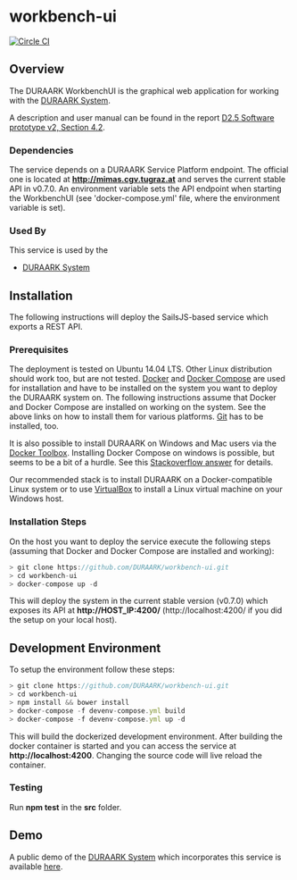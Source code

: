 # workbench-ui

[![Circle CI](https://circleci.com/gh/DURAARK/workbench-ui.svg?style=svg)](https://circleci.com/gh/DURAARK/workbench-ui)

## Overview

The DURAARK WorkbenchUI is the graphical web application for working with the [DURAARK System](https://github.com/DURAARK/duraark-system/).

A description and user manual can be found in the report [D2.5 Software prototype v2, Section 4.2](http://duraark.eu/wp-content/uploads/2015/08/DURAARK_D2_5_final.pdf).

### Dependencies

The service depends on a DURAARK Service Platform endpoint. The official one is located at **http://mimas.cgv.tugraz.at** and serves the current stable API in v0.7.0. An environment variable sets the API endpoint when starting the WorkbenchUI (see 'docker-compose.yml' file, where the environment variable is set).

### Used By

This service is used by the

* [DURAARK System](https://github.com/duraark/duraark-system)

## Installation

The following instructions will deploy the SailsJS-based service which exports a REST API.

### Prerequisites

The deployment is tested on Ubuntu 14.04 LTS. Other Linux distribution should work too, but are not tested. [Docker](https://docs.docker.com/userguide/) and [Docker Compose](https://docs.docker.com/compose/) are used for installation and have to be installed on the system you want to deploy the DURAARK system on. The following instructions assume that Docker and Docker Compose are installed on working on the system. See the above links on how to install them for various platforms. [Git](https://git-scm.com/downloads) has to be installed, too.

It is also possible to install DURAARK on Windows and Mac users via the [Docker Toolbox](https://docs.docker.com/installation/windows/). Installing Docker Compose on windows is possible, but seems to be a bit of a hurdle. See this [Stackoverflow answer](http://stackoverflow.com/questions/29289785/how-to-install-docker-compose-on-windows) for details.

Our recommended stack is to install DURAARK on a Docker-compatible Linux system or to use [VirtualBox](https://www.virtualbox.org/) to install a Linux virtual machine on your Windows host.

### Installation Steps

On the host you want to deploy the service execute the following steps (assuming that Docker and Docker Compose are installed and working):

```js
> git clone https://github.com/DURAARK/workbench-ui.git
> cd workbench-ui
> docker-compose up -d
```

This will deploy the system in the current stable version (v0.7.0) which exposes its API at **http://HOST_IP:4200/** (http://localhost:4200/ if you did the setup on your local host).

## Development Environment

To setup the environment follow these steps:

```js
> git clone https://github.com/DURAARK/workbench-ui.git
> cd workbench-ui
> npm install && bower install
> docker-compose -f devenv-compose.yml build
> docker-compose -f devenv-compose.yml up -d
```

This will build the dockerized development environment. After building the docker container is started and you can access the service at **http://localhost:4200**. Changing the source code will live reload the container.

### Testing

Run **npm test** in the **src** folder.

## Demo

A public demo of the [DURAARK System](http://github.com/duraark/duraark-system) which incorporates this service is available [here](http://workbench.duraark.eu).
